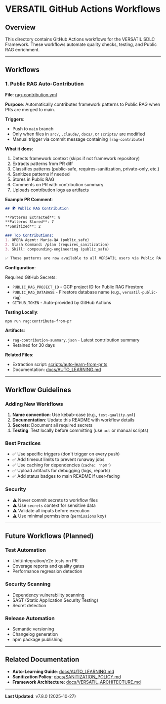 # VERSATIL GitHub Actions Workflows

## Overview

This directory contains GitHub Actions workflows for the VERSATIL SDLC Framework. These workflows automate quality checks, testing, and Public RAG enrichment.

---

## Workflows

### 1. Public RAG Auto-Contribution

**File**: [rag-contribution.yml](rag-contribution.yml)

**Purpose**: Automatically contributes framework patterns to Public RAG when PRs are merged to main.

**Triggers**:
- Push to `main` branch
- Only when files in `src/`, `.claude/`, `docs/`, or `scripts/` are modified
- Manual trigger via commit message containing `[rag-contribute]`

**What it does**:
1. Detects framework context (skips if not framework repository)
2. Extracts patterns from PR diff
3. Classifies patterns (public-safe, requires-sanitization, private-only, etc.)
4. Sanitizes patterns if needed
5. Stores in Public RAG
6. Comments on PR with contribution summary
7. Uploads contribution logs as artifacts

**Example PR Comment**:
```markdown
## 🌍 Public RAG Contribution

**Patterns Extracted**: 8
**Patterns Stored**: 7
**Sanitized**: 2

### Top Contributions:
1. OPERA Agent: Maria-QA (public_safe)
2. Slash Command: /plan (requires_sanitization)
3. Skill: compounding-engineering (public_safe)

✅ These patterns are now available to all VERSATIL users via Public RAG!
```

**Configuration**:

Required GitHub Secrets:
- `PUBLIC_RAG_PROJECT_ID` - GCP project ID for Public RAG Firestore
- `PUBLIC_RAG_DATABASE` - Firestore database name (e.g., `versatil-public-rag`)
- `GITHUB_TOKEN` - Auto-provided by GitHub Actions

**Testing Locally**:
```bash
npm run rag:contribute-from-pr
```

**Artifacts**:
- `rag-contribution-summary.json` - Latest contribution summary
- Retained for 30 days

**Related Files**:
- Extraction script: [scripts/auto-learn-from-pr.ts](../scripts/auto-learn-from-pr.ts)
- Documentation: [docs/AUTO_LEARNING.md](../docs/AUTO_LEARNING.md)

---

## Workflow Guidelines

### Adding New Workflows

1. **Name convention**: Use kebab-case (e.g., `test-quality.yml`)
2. **Documentation**: Update this README with workflow details
3. **Secrets**: Document all required secrets
4. **Testing**: Test locally before committing (use `act` or manual scripts)

### Best Practices

- ✅ Use specific triggers (don't trigger on every push)
- ✅ Add timeout limits to prevent runaway jobs
- ✅ Use caching for dependencies (`cache: 'npm'`)
- ✅ Upload artifacts for debugging (logs, reports)
- ✅ Add status badges to main README if user-facing

### Security

- ⚠️ Never commit secrets to workflow files
- ⚠️ Use `secrets` context for sensitive data
- ⚠️ Validate all inputs before execution
- ⚠️ Use minimal permissions (`permissions` key)

---

## Future Workflows (Planned)

### Test Automation
- Unit/integration/e2e tests on PR
- Coverage reports and quality gates
- Performance regression detection

### Security Scanning
- Dependency vulnerability scanning
- SAST (Static Application Security Testing)
- Secret detection

### Release Automation
- Semantic versioning
- Changelog generation
- npm package publishing

---

## Related Documentation

- **Auto-Learning Guide**: [docs/AUTO_LEARNING.md](../docs/AUTO_LEARNING.md)
- **Sanitization Policy**: [docs/SANITIZATION_POLICY.md](../docs/SANITIZATION_POLICY.md)
- **Framework Architecture**: [docs/VERSATIL_ARCHITECTURE.md](../docs/VERSATIL_ARCHITECTURE.md)

---

**Last Updated**: v7.8.0 (2025-10-27)
